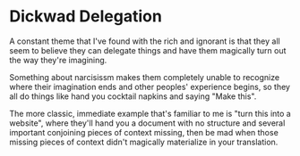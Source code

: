 # Dickwad Delegation

A constant theme that I've found with the rich and ignorant is that they all seem to believe they can delegate things and have them magically turn out the way they're imagining.

Something about narcisissm makes them completely unable to recognize where their imagination ends and other peoples' experience begins, so they all do things like hand you cocktail napkins and saying "Make this".

The more classic, immediate example that's familiar to me is "turn this into a website", where they'll hand you a document with no structure and several important conjoining pieces of context missing, then be mad when those missing pieces of context didn't magically materialize in your translation.
